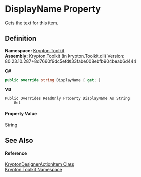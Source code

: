 # DisplayName Property


Gets the text for this item.



## Definition
**Namespace:** <a href="79d2eac2-21f4-54ff-7552-b20c33c30600.md">Krypton.Toolkit</a>  
**Assembly:** Krypton.Toolkit (in Krypton.Toolkit.dll) Version: 80.23.10.287+8d7660f9dc5efd033fabe008ebfb904beab6d444

**C#**
``` C#
public override string DisplayName { get; }
```
**VB**
``` VB
Public Overrides ReadOnly Property DisplayName As String
	Get
```



#### Property Value
String

## See Also


#### Reference
<a href="9988c54a-36b6-adc2-aa32-f5a9eca6bb25.md">KryptonDesignerActionItem Class</a>  
<a href="79d2eac2-21f4-54ff-7552-b20c33c30600.md">Krypton.Toolkit Namespace</a>  
